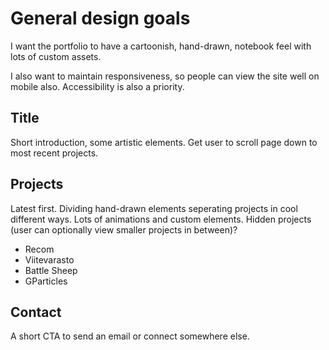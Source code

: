 # General design goals

I want the portfolio to have a cartoonish, hand-drawn, notebook feel with lots
of custom assets.

I also want to maintain responsiveness, so people can view the site well on
mobile also. Accessibility is also a priority.

## Title

Short introduction, some artistic elements. Get user to scroll page down to most
recent projects.

## Projects

Latest first. Dividing hand-drawn elements seperating projects in cool different
ways. Lots of animations and custom elements. Hidden projects (user can
optionally view smaller projects in between)?

- Recom
- Viitevarasto
- Battle Sheep
- GParticles

## Contact

A short CTA to send an email or connect somewhere else.
